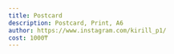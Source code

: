 ```yaml
---
title: Postcard
description: Postcard, Print, А6
author: https://www.instagram.com/kirill_p1/
cost: 1000₸
---
```


